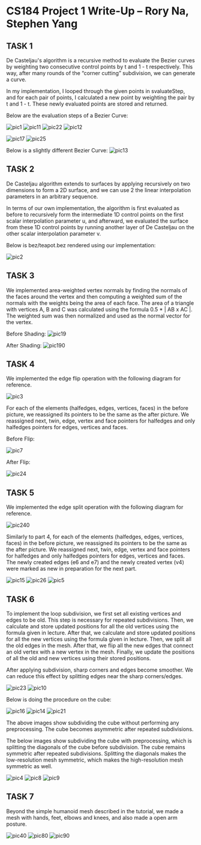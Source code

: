 # CS184 Project 1 Write-Up – Rory Na, Stephen Yang

## TASK 1

De Casteljau's algorithm is a recursive method to evaluate the Bezier curves by weighting two consecutive control points by t and 1 - t respectively. This way, after many rounds of the “corner cutting” subdivision, we can generate a curve.

In my implementation, I looped through the given points in svaluateStep, and for each pair of points, I calculated a new point by weighting the pair by t and 1 - t. These newly evaluated points are stored and returned.

Below are the evaluation steps of a Bezier Curve:

![pic1](./images/image17.png)
![pic11](./images/image10.png)
![pic22](./images/image21.png)
![pic12](./images/image11.png)

![pic17](./images/image16.png)
![pic25](./images/image24.png)

Below is a slightly different Bezier Curve:
![pic13](./images/image12.png)






## TASK 2

De Casteljau algorithm extends to surfaces by applying recursively on two dimensions to form a 2D surface, and we can use 2 the linear interpolation parameters in an arbitrary sequence.

In terms of our own implementation, the algorithm is first evaluated as before to recursively form the intermediate 1D control points on the first scalar interpolation parameter u, and afterward, we evaluated the surface from these 1D control points by running another layer of De Casteljau on the other scalar interpolation parameter v.

Below is bez/teapot.bez rendered using our implementation:

![pic2](./images/image1.png)

## TASK 3

We implemented area-weighted vertex normals by finding the normals of the faces around the vertex and then computing a weighted sum of the normals with the weights being the area of each face. The area of a triangle with vertices A, B and C was calculated using the formula 0.5 * | AB x AC |. The weighted sum was then normalized and used as the normal vector for the vertex.

Before Shading:
![pic19](./images/image18.png)

After Shading:
![pic190](./images/image19.png)



## TASK 4


We implemented the edge flip operation with the following diagram for reference.

![pic3](./images/image2.png)


For each of the elements (halfedges, edges, vertices, faces) in the before picture, we reassigned its pointers to be the same as the after picture. We reassigned next, twin, edge, vertex and face pointers for halfedges and only halfedges pointers for edges, vertices and faces.

Before Flip:

![pic7](./images/image6.png)

After Flip:

![pic24](./images/image23.png)




## TASK 5


We implemented the edge split operation with the following diagram for reference.


![pic240](./images/image5.png)


Similarly to part 4, for each of the elements (halfedges, edges, vertices, faces) in the before picture, we reassigned its pointers to be the same as the after picture. We reassigned next, twin, edge, vertex and face pointers for halfedges and only halfedges pointers for edges, vertices and faces. The newly created edges (e6 and e7) and the newly created vertex (v4) were marked as new in preparation for the next part.


![pic15](./images/image14.png)
![pic26](./images/image25.png)
![pic5](./images/image4.png)


## TASK 6

To implement the loop subdivision, we first set all existing vertices and edges to be old. This step is necessary for repeated subdivisions. Then, we calculate and store updated positions for all the old vertices using the formula given in lecture. After that, we calculate and store updated positions for all the new vertices using the formula given in lecture. Then, we split all the old edges in the mesh. After that, we flip all the new edges that connect an old vertex with a new vertex in the mesh. Finally, we update the positions of all the old and new vertices using their stored positions.


After applying subdivision, sharp corners and edges become smoother. We can reduce this effect by splitting edges near the sharp corners/edges.

![pic23](./images/image22.png)
![pic10](./images/image9.png)

Below is doing the procedure on the cube:

![pic16](./images/image15.png)
![pic14](./images/image13.png)
![pic21](./images/image20.png)



The above images show subdividing the cube without performing any preprocessing. The cube becomes asymmetric after repeated subdivisions.

The below images show subdividing the cube with preprocessing, which is splitting the diagonals of the cube before subdivision. The cube remains symmetric after repeated subdivisions. Splitting the diagonals makes the low-resolution mesh symmetric, which makes the high-resolution mesh symmetric as well.

![pic4](./images/image3.png)
![pic8](./images/image7.png)
![pic9](./images/image8.png)


## TASK 7

Beyond the simple humanoid mesh described in the tutorial, we made a mesh with hands, feet, elbows and knees, and also made a open arm posture.


![pic40](./images/6d344fa7485d5be14088a8c51ee6300.png)
![pic80](./images/59a534c1f2eb8b36cf50dc68bb9d867.png)
![pic90](./images/2e3cd20bae0e490fce31e0c2eeb7ef9.png)